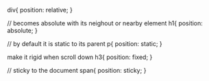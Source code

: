 

div{
  position: relative;
}

// becomes absolute with its neighout or nearby element
h1{
 position: absolute;
}

// by default it is static to its parent 
p{
  position: static;
}

make it rigid when scroll down
h3{
  position: fixed;
}

// sticky to the document
span{
  position: sticky; 
}